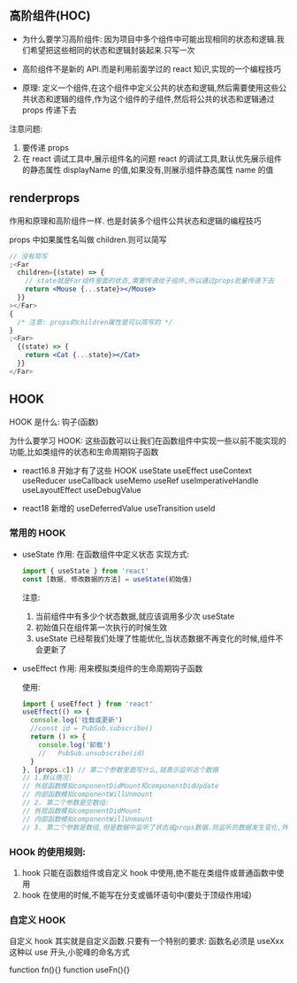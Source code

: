 ## 高阶组件(HOC)

- 为什么要学习高阶组件: 因为项目中多个组件中可能出现相同的状态和逻辑.我们希望把这些相同的状态和逻辑封装起来.只写一次

- 高阶组件不是新的 API.而是利用前面学过的 react 知识,实现的一个编程技巧

- 原理: 定义一个组件,在这个组件中定义公共的状态和逻辑,然后需要使用这些公共状态和逻辑的组件,作为这个组件的子组件,然后将公共的状态和逻辑通过 props 传递下去

注意问题:

1. 要传递 props
2. 在 react 调试工具中,展示组件名的问题
   react 的调试工具,默认优先展示组件的静态属性 displayName 的值,如果没有,则展示组件静态属性 name 的值

## renderprops

作用和原理和高阶组件一样. 也是封装多个组件公共状态和逻辑的编程技巧

props 中如果属性名叫做 children.则可以简写

```jsx
// 没有简写
;<Far
  children={(state) => {
    // state就是Far组件里面的状态,需要传递给子组件,所以通过props批量传递下去
    return <Mouse {...state}></Mouse>
  }}
></Far>
{
  /* 注意: props的children属性是可以简写的 */
}
;<Far>
  {(state) => {
    return <Cat {...state}></Cat>
  }}
</Far>
```

## HOOK

HOOK 是什么: 钩子(函数)

为什么要学习 HOOK: 这些函数可以让我们在函数组件中实现一些以前不能实现的功能,比如类组件的状态和生命周期钩子函数

- react16.8 开始才有了这些 HOOK
  useState
  useEffect
  useContext
  useReducer
  useCallback
  useMemo
  useRef
  useImperativeHandle
  useLayoutEffect
  useDebugValue

- react18 新增的
  useDeferredValue
  useTransition
  useId

### 常用的 HOOK

- useState
  作用: 在函数组件中定义状态
  实现方式:

  ```jsx
  import { useState } from 'react'
  const [数据, 修改数据的方法] = useState(初始值)
  ```

  注意:

  1. 当前组件中有多少个状态数据,就应该调用多少次 useState
  2. 初始值只在组件第一次执行的时候生效
  3. useState 已经帮我们处理了性能优化,当状态数据不再变化的时候,组件不会更新了

- useEffect
  作用: 用来模拟类组件的生命周期钩子函数

  使用:

  ```jsx
  import { useEffect } from 'react'
  useEffect(() => {
    console.log('挂载或更新')
    //const id = PubSub.subscribe()
    return () => {
      console.log('卸载')
      //   PubSub.unsubscribe(id)
    }
  }, [props.c]) // 第二个参数里面写什么,就表示监听这个数据
  // 1.默认情况:
  // 外层函数模拟componentDidMount和componentDidUpdate
  // 内部函数模拟componentWillUnmount
  // 2. 第二个参数是空数组:
  // 外层函数模拟componentDidMount
  // 内部函数模拟componentWillUnmount
  // 3. 第二个参数是数组,但是数据中监听了状态或props数据.则监听的数据发生变化,外层模拟更新.监听数据没有变化,外层不模拟更新
  ```

### HOOk 的使用规则:

1. hook 只能在函数组件或自定义 hook 中使用,绝不能在类组件或普通函数中使用
2. hook 在使用的时候,不能写在分支或循环语句中(要处于顶级作用域)

### 自定义 HOOK

自定义 hook 其实就是自定义函数.只要有一个特别的要求: 函数名必须是 useXxx 这种以 use 开头,小驼峰的命名方式

function fn(){}
function useFn(){}
